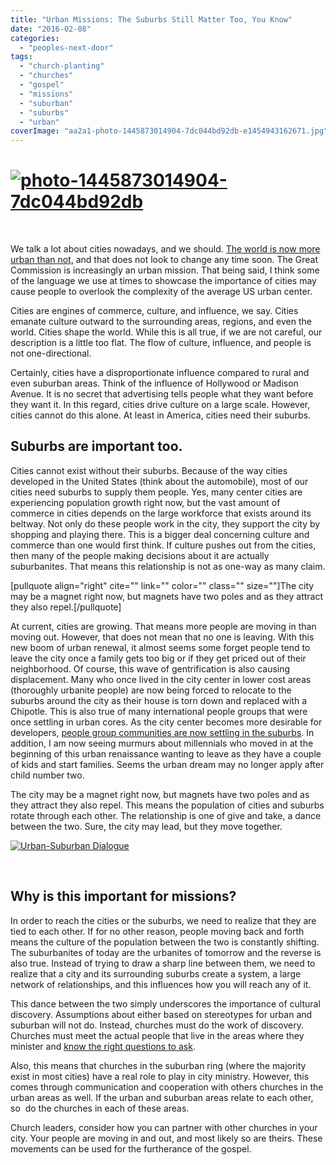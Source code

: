 ```yaml
---
title: "Urban Missions: The Suburbs Still Matter Too, You Know"
date: "2016-02-08"
categories: 
  - "peoples-next-door"
tags: 
  - "church-planting"
  - "churches"
  - "gospel"
  - "missions"
  - "suburban"
  - "suburbs"
  - "urban"
coverImage: "aa2a1-photo-1445873014904-7dc044bd92db-e1454943162671.jpg"
---
```


# [![photo-1445873014904-7dc044bd92db](images/photo-1445873014904-7dc044bd92db.jpg)](http://blog.keelancook.com/wp-content/uploads/2016/02/photo-1445873014904-7dc044bd92db.jpg)

 

We talk a lot about cities nowadays, and we should. [The world is now more urban than not,](http://blog.keelancook.com/2015/11/the-new-urban-and-what-we-need-to-do-about-it.html) and that does not look to change any time soon. The Great Commission is increasingly an urban mission. That being said, I think some of the language we use at times to showcase the importance of cities may cause people to overlook the complexity of the average US urban center.

Cities are engines of commerce, culture, and influence, we say. Cities emanate culture outward to the surrounding areas, regions, and even the world. Cities shape the world. While this is all true, if we are not careful, our description is a little too flat. The flow of culture, influence, and people is not one-directional.

Certainly, cities have a disproportionate influence compared to rural and even suburban areas. Think of the influence of Hollywood or Madison Avenue. It is no secret that advertising tells people what they want before they want it. In this regard, cities drive culture on a large scale. However, cities cannot do this alone. At least in America, cities need their suburbs.

## **Suburbs are important too.**

Cities cannot exist without their suburbs. Because of the way cities developed in the United States (think about the automobile), most of our cities need suburbs to supply them people. Yes, many center cities are experiencing population growth right now, but the vast amount of commerce in cities depends on the large workforce that exists around its beltway. Not only do these people work in the city, they support the city by shopping and playing there. This is a bigger deal concerning culture and commerce than one would first think. If culture pushes out from the cities, then many of the people making decisions about it are actually suburbanites. That means this relationship is not as one-way as many claim.

\[pullquote align="right" cite="" link="" color="" class="" size=""\]The city may be a magnet right now, but magnets have two poles and as they attract they also repel.\[/pullquote\]

At current, cities are growing. That means more people are moving in than moving out. However, that does not mean that no one is leaving. With this new boom of urban renewal, it almost seems some forget people tend to leave the city once a family gets too big or if they get priced out of their neighborhood. Of course, this wave of gentrification is also causing displacement. Many who once lived in the city center in lower cost areas (thoroughly urbanite people) are now being forced to relocate to the suburbs around the city as their house is torn down and replaced with a Chipotle. This is also true of many international people groups that were once settling in urban cores. As the city center becomes more desirable for developers, [people group communities are now settling in the suburbs](http://blog.keelancook.com/2015/08/in-the-news-the-end-of-suburban-white-flight.html). In addition, I am now seeing murmurs about millennials who moved in at the beginning of this urban renaissance wanting to leave as they have a couple of kids and start families. Seems the urban dream may no longer apply after child number two.

The city may be a magnet right now, but magnets have two poles and as they attract they also repel. This means the population of cities and suburbs rotate through each other. The relationship is one of give and take, a dance between the two. Sure, the city may lead, but they move together.

[![Urban-Suburban Dialogue](images/698c2-urban-suburban-dialogue-e1454942448970.png)](https://keelancook.files.wordpress.com/2020/08/698c2-urban-suburban-dialogue-e1454942448970.png)

 

## **Why is this important for missions?**

In order to reach the cities or the suburbs, we need to realize that they are tied to each other. If for no other reason, people moving back and forth means the culture of the population between the two is constantly shifting. The suburbanites of today are the urbanites of tomorrow and the reverse is also true. Instead of trying to draw a sharp line between them, we need to realize that a city and its surrounding suburbs create a system, a large network of relationships, and this influences how you will reach any of it.

This dance between the two simply underscores the importance of cultural discovery. Assumptions about either based on stereotypes for urban and suburban will not do. Instead, churches must do the work of discovery. Churches must meet the actual people that live in the areas where they minister and [know the right questions to ask](http://blog.keelancook.com/2015/10/engaging-people-groups-cultural-expertise-vs-cultural-acquisition.html).

Also, this means that churches in the suburban ring (where the majority exist in most cities) have a real role to play in city ministry. However, this comes through communication and cooperation with others churches in the urban areas as well. If the urban and suburban areas relate to each other, so  do the churches in each of these areas.

Church leaders, consider how you can partner with other churches in your city. Your people are moving in and out, and most likely so are theirs. These movements can be used for the furtherance of the gospel.
